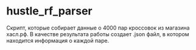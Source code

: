 # hustle_rf_parser

Скрипт, которые собирает данные о 4000 пар кроссовок из магазина хасл.рф. В качестве результата работы создает .json файл, в котором находится информация о каждой паре.
